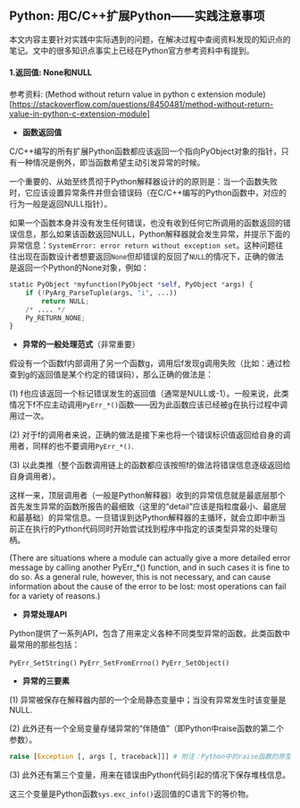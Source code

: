 ## Python: 用C/C++扩展Python——实践注意事项

本文内容主要针对实践中实际遇到的问题，在解决过程中查阅资料发现的知识点的笔记。文中的很多知识点事实上已经在Python官方参考资料中有提到。

#### 1.返回值: None和NULL

参考资料: (Method without return value in python c extension module)[https://stackoverflow.com/questions/8450481/method-without-return-value-in-python-c-extension-module]

* **函数返回值**

C/C++编写的所有扩展Python函数都应该返回一个指向PyObject对象的指针，只有一种情况是例外，即当函数希望主动引发异常的时候。

一个重要的、从始至终贯彻于Python解释器设计的的原则是：当一个函数失败时，它应该设置异常条件并但会错误码（在C/C++编写的Python函数中，对应的行为一般是返回NULL指针）。

如果一个函数本身并没有发生任何错误，也没有收到任何它所调用的函数返回的错误信息，那么如果该函数返回NULL，Python解释器就会发生异常，并提示下面的异常信息：`SystemError: error return without exception set`。这种问题往往出现在函数设计者想要返回`None`但却错误的反回了`NULL`的情况下，正确的做法是返回一个Python的None对象，例如：

```python
static PyObject *myfunction(PyObject *self, PyObject *args) {
    if (!PyArg_ParseTuple(args, "i", ...))
        return NULL;
    /* .... */
    Py_RETURN_NONE;
}
```

* **异常的一般处理范式**（非常重要）

假设有一个函数f内部调用了另一个函数g，调用后f发现g调用失败（比如：通过检查到g的返回值是某个约定的错误码），那么正确的做法是：

(1) f也应该返回一个标记错误发生的返回值（通常是NULL或-1）。一般来说，此类情况下f不应主动调用`PyErr_*()`函数——因为此函数应该已经被g在执行过程中调用过一次。

(2) 对于f的调用者来说，正确的做法是接下来也将一个错误标识值返回给自身的调用者，同样的也不要调用`PyErr_*()`.

(3) 以此类推（整个函数调用链上的函数都应该按照f的做法将错误信息逐级返回给自身调用者）。

这样一来，顶层调用者（一般是Python解释器）收到的异常信息就是最底层那个首先发生异常的函数所报告的最细致（这里的“detail”应该是指粒度最小、最底层和最基础）的异常信息。一旦错误到达Python解释器的主循环，就会立即中断当前正在执行的Python代码同时开始尝试找到程序中指定的该类型异常的处理句柄。

(There are situations where a module can actually give a more detailed error message by calling another PyErr_*() function, and in such cases it is fine to do so. As a general rule, however, this is not necessary, and can cause information about the cause of the error to be lost: most operations can fail for a variety of reasons.)



* **异常处理API**

Python提供了一系列API，包含了用来定义各种不同类型异常的函数。此类函数中最常用的那些包括：

`PyErr_SetString()`
`PyErr_SetFromErrno()`
`PyErr_SetObject()`

* **异常的三要素**

(1) 异常被保存在解释器内部的一个全局静态变量中；当没有异常发生时该变量是NULL.

(2) 此外还有一个全局变量存储异常的“伴随值”（即Python中raise函数的第二个参数）。

```python
raise [Exception [, args [, traceback]]] # 附注：Python中的raise函数的原型
```

(3) 此外还有第三个变量，用来在错误由Python代码引起的情况下保存堆栈信息。

这三个变量是Python函数`sys.exc_info()`返回值的C语言下的等价物。
